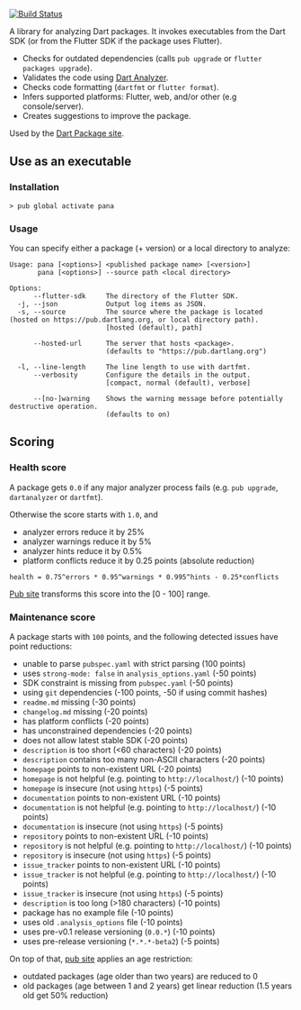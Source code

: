 [![Build Status](https://travis-ci.org/dart-lang/pana.svg?branch=master)](https://travis-ci.org/dart-lang/pana)

A library for analyzing Dart packages. It invokes executables from the Dart SDK
(or from the Flutter SDK if the package uses Flutter).

* Checks for outdated dependencies (calls `pub upgrade` or `flutter packages upgrade`).
* Validates the code using [Dart Analyzer](https://www.dartlang.org/tools/analyzer).
* Checks code formatting (`dartfmt` or `flutter format`).
* Infers supported platforms: Flutter, web, and/or other (e.g console/server).
* Creates suggestions to improve the package.

Used by the [Dart Package site](https://pub.dartlang.org/).

## Use as an executable

### Installation

```console
> pub global activate pana
```

### Usage

You can specify either a package (+ version) or a local directory to analyze:

```
Usage: pana [<options>] <published package name> [<version>]
       pana [<options>] --source path <local directory>

Options:
      --flutter-sdk     The directory of the Flutter SDK.
  -j, --json            Output log items as JSON.
  -s, --source          The source where the package is located (hosted on https://pub.dartlang.org, or local directory path).
                        [hosted (default), path]
  
      --hosted-url      The server that hosts <package>.
                        (defaults to "https://pub.dartlang.org")
  
  -l, --line-length     The line length to use with dartfmt.
      --verbosity       Configure the details in the output.
                        [compact, normal (default), verbose]
  
      --[no-]warning    Shows the warning message before potentially destructive operation.
                        (defaults to on)
```

## Scoring

### Health score

A package gets `0.0` if any major analyzer process fails (e.g. `pub upgrade`,
`dartanalyzer` or `dartfmt`).

Otherwise the score starts with `1.0`, and
- analyzer errors reduce it by 25%
- analyzer warnings reduce it by 5%
- analyzer hints reduce it by 0.5%
- platform conflicts reduce it by 0.25 points (absolute reduction)

`health = 0.75^errors * 0.95^warnings * 0.995^hints - 0.25*conflicts`

[Pub site](https://pub.dartlang.org/) transforms this score into the [0 - 100] range.

### Maintenance score

A package starts with `100` points, and the following detected issues have point reductions:
- unable to parse `pubspec.yaml` with strict parsing (100 points)
- uses `strong-mode: false` in `analysis_options.yaml` (-50 points)
- SDK constraint is missing from `pubspec.yaml` (-50 points)
- using `git` dependencies (-100 points, -50 if using commit hashes)
- `readme.md` missing (-30 points)
- `changelog.md` missing (-20 points)
- has platform conflicts (-20 points)
- has unconstrained dependencies (-20 points)
- does not allow latest stable SDK (-20 points)
- `description` is too short (<60 characters) (-20 points)
- `description` contains too many non-ASCII characters (-20 points)
- `homepage` points to non-existent URL (-20 points)
- `homepage` is not helpful (e.g. pointing to `http://localhost/`) (-10 points)
- `homepage` is insecure (not using `https`) (-5 points)
- `documentation` points to non-existent URL (-10 points)
- `documentation` is not helpful (e.g. pointing to `http://localhost/`) (-10 points)
- `documentation` is insecure (not using `https`) (-5 points)
- `repository` points to non-existent URL (-10 points)
- `repository` is not helpful (e.g. pointing to `http://localhost/`) (-10 points)
- `repository` is insecure (not using `https`) (-5 points)
- `issue_tracker` points to non-existent URL (-10 points)
- `issue_tracker` is not helpful (e.g. pointing to `http://localhost/`) (-10 points)
- `issue_tracker` is insecure (not using `https`) (-5 points)
- `description` is too long (>180 characters) (-10 points)
- package has no example file (-10 points)
- uses old `.analysis_options` file (-10 points)
- uses pre-v0.1 release versioning (`0.0.*`) (-10 points)
- uses pre-release versioning (`*.*.*-beta2`) (-5 points)

On top of that, [pub site](https://pub.dartlang.org/) applies an age restriction:
 - outdated packages (age older than two years) are reduced to 0
 - old packages (age between 1 and 2 years) get linear reduction (1.5 years old get 50% reduction)

